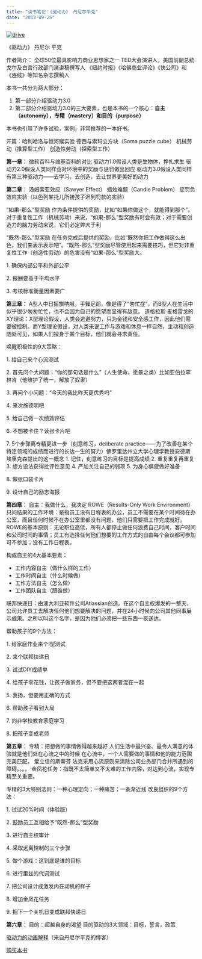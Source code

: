 ```yaml
---
title: "读书笔记：《驱动力》 丹尼尔平克"
date: "2013-09-25"
---
```


[![drive](http://bobjiang.com/wp-content/uploads/2013/09/drive-247x300.jpg)](http://bobjiang.com/wp-content/uploads/2013/09/drive.jpg)

《驱动力》 丹尼尔 平克

作者简介： 全球50位最具影响力商业思想家之一 TED大会演讲人，美国前副总统戈尔及白宫行政部门演讲稿撰写人 《纽约时报》《哈佛商业评论》《快公司》和《连线》等知名杂志撰稿人

本书一共分为两大部分：

1. 第一部分介绍驱动力3.0
2. 第二部分介绍驱动力3.0的三大要素，也是本书的一个核心：**自主（autonomy），专精（mastery）和目的（purpose）**

本书也引用了许多试验，案例，非常推荐的一本好书。

开篇：哈利哈洛与恒河猴实验 德西与索玛立方块（Soma puzzle cube） 机械劳动（推算型工作） 创造性劳动（探索型工作）

**第一章**： 微软百科与维基百科的对比 驱动力1.0假设人类是生物体，挣扎求生 驱动力2.0假设人类同样会对环境中的奖励与惩罚做出回应 驱动力3.0假设人类同样有第三种驱动力——去学习，去创造，去让世界更美好的动力

**第二章**： 汤姆索亚效应（Sawyer Effect） 蜡烛难题（Candle Problem） 惩罚负效应实验（以色列某托儿所接孩子迟到罚款的实验）

“如果-那么”型奖励 作为条件提供的奖励，比如“如果你做这个，就能得到那个”。对于重复性工作（机械劳动）来说，“如果-那么”型奖励有时会有效；对于需要创造力的脑力劳动来说，它们必定弊大于利

“既然-那么”型奖励 在任务完成后提供的奖励，比如“既然你把工作做得这么出色，我们来表示表示吧”。“既然-那么”型奖励尽管使用起来需要技巧，但它对非重复性工作（创造性劳动）的危害没有“如果-那么”型奖励大。

1\. 确保内部公平和外部公平

2\. 报酬要高于平均水平

3\. 考核标准衡量因素要广

**第三章**： A型人中日摇旗呐喊，手舞足蹈，像是得了“匆忙症”，而B型人在生活中似乎很少匆匆忙忙，也不会因为自己的愿望而显得有敌意。 道格拉斯 麦格雷戈的XY理论：X型理论假设，人类会逃避努力，只为金钱和安全感工作，因此他们需要被控制。而Y型理论假设，对人类来说工作与游戏和休息一样自然，主动和创造随处可见，如果人们投身于某个目标，他们就会寻求责任。

唤醒积极性的9大策略：

1\. 给自己来个心流测试

2\. 首先问个大问题：“你的那句话是什么”（人生使命，愿景之类）比如亚伯拉罕林肯（他维护了统一，解放了奴隶）

3\. 再问个小问题：“今天的我比昨天更优秀吗”

4\. 来次施德明吧

5\. 给自己做一次绩效评估

6\. 不想被卡住？读张卡片吧

7\. 5个步骤离专精更进一步（刻意练习，deliberate practice——为了改善在某个特定领域的成绩而进行的长达一生的努力）佛罗里达州立大学心理学教授安德斯 埃里克森提出的这一概念 1. 记住，刻意练习的目标是提高成绩 2. 重复重复再重复 3. 想方设法获得批评性意见 4. 严加关注自己的弱项 5. 为身心俱疲做好准备

8\. 做张口袋卡片

9\. 设计自己的励志海报

**第四章**： 自主：我做什么，我决定 ROWE（Results-Only Work Environment）只问结果的工作环境：是指员工没有日程表的办公，员工不需要在某个时间待在办公室，而且任何时候不在办公室里都没有问题，他们只需要把工作完成就好。 ROWE的基本原则：无论职位高低，所有人都停止做任何浪费自己时间，客户时间和公司时间的事情；员工有选择任何他们想要的工作方式的自由每个会议都可参加可不参加；没有工作日程表。

构成自主的4大基本要素：

- 工作内容自主（做什么样的工作）
- 工作时间自主（什么时候做）
- 工作方法自主（怎么做）
- 工作团队自主（跟谁做）

联邦快递日：由澳大利亚软件公司Atlassian创造。在这个自主权爆发的一整天，公司允许员工去解决任何他们想要解决的问题，并在24小时候向公司其他同事展示成果。之所以叫这个名字，是因为他们必须把一些东西一夜送达。

帮助孩子的9个方法：

1\. 给家庭作业来个I型测试

2\. 来个联邦快递日

3\. 试试DIY成绩单

4\. 给孩子零花钱，让孩子做家务，但不要把这两者混在一起

5\. 表扬，但要用正确的方式

6\. 帮助孩子看到大局

7\. 向非学校教育家庭学习

8\. 把孩子变成老师

**第五章**： 专精：把想做的事情做得越来越好 人们生活中最兴奋、最令人满意的体验就是他们处在心流之中的时候 在心流中，一个人需要做的事情和他的能力范围完美匹配。 爱立信的斯蒂芬 法克采用心流原则来清除公司业务部门合并所遇到的障碍。。。。 金凤花任务：指既不太简单又不太难的工作内容，对达到心流，实现专精至关重要。

专精的3大特别法则：一种心理定向；一种痛苦；一条渐近线 改良组织的9个方法：

1\. 试试20%时间（体验版）

2\. 鼓励员工互相给予“既然-那么”型奖励

3\. 进行自主权审计

4\. 采取远离控制的三个步骤

5\. 做个游戏：这到底是谁的目标

6\. 进行里兹的代词测试

7\. 把公司设计成激发内在动机的样子

8\. 增加金凤花任务

9\. 把下一个关机日变成联邦快递日

**第六章**： 目的：超越自身的渴望 目的驱动的3大领域：目标，誓言，政策

[驱动力的动画解释](http://www.youtube.com/watch?feature=player_embedded&v=u6XAPnuFjJc)（来自丹尼尔平克的博客）

[购买本书](http://www.amazon.cn/%E9%A9%B1%E5%8A%A8%E5%8A%9B-%E4%B8%B9%E5%B0%BC%E5%B0%94%E2%80%A2%E5%B9%B3%E5%85%8B/dp/B007EHJ6WA/ref=sr_1_1?ie=UTF8&qid=1380167180&sr=8-1&keywords=%E9%A9%B1%E5%8A%A8%E5%8A%9B)
